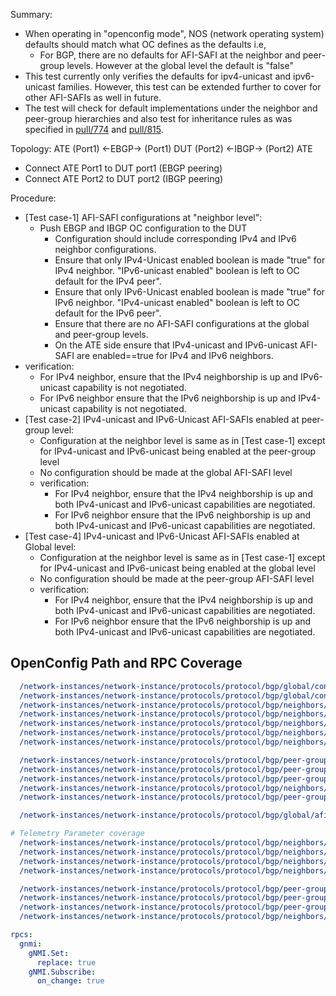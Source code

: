 Summary:

- When operating in "openconfig mode", NOS (network operating system) defaults should match what OC defines as the defaults i.e,
  - For BGP, there are no defaults for AFI-SAFI at the neighbor and peer-group levels. However at the global level the default is "false"
- This test currently only verifies the defaults for ipv4-unicast and ipv6-unicast families. However, this test can be extended further to cover for other
    AFI-SAFIs as well in future.
- The test will check for default implementations under the neighbor and peer-group hierarchies and also test for inheritance rules as was specified in [pull/774](https://github.com/openconfig/public/pull/774) and [pull/815](https://github.com/openconfig/public/pull/815).

Topology:
ATE (Port1) <-EBGP-> (Port1) DUT (Port2) <-IBGP-> (Port2) ATE

- Connect ATE Port1 to DUT port1 (EBGP peering)
- Connect ATE Port2 to DUT port2 (IBGP peering)

Procedure:

- [Test case-1] AFI-SAFI configurations at "neighbor level":
  - Push EBGP and IBGP OC configuration to the DUT
    - Configuration should include corresponding IPv4 and IPv6 neighbor configurations.
    - Ensure that only IPv4-Unicast enabled boolean is made "true" for IPv4 neighbor. "IPv6-unicast enabled" boolean is left to OC default for the IPv4 peer".
    - Ensure that only IPv6-Unicast enabled boolean is made "true" for IPv6 neighbor. "IPv4-unicast enabled" boolean is left to OC default for the IPv6 peer".
    - Ensure that there are no AFI-SAFI configurations at the global and peer-group levels.
    - On the ATE side ensure that IPv4-unicast and IPv6-unicast AFI-SAFI are enabled==true for IPv4 and IPv6 neighbors.
- verification:
  - For IPv4 neighbor, ensure that the IPv4 neighborship is up and IPv6-unicast capability is not negotiated.
  - For IPv6 neighbor ensure that the IPv6 neighborship is up and IPv4-unicast capability is not negotiated.
- [Test case-2] IPv4-unicast and IPv6-Unicast AFI-SAFIs enabled at peer-group level:
  - Configuration at the neighbor level is same as in [Test case-1] except for IPv4-unicast and IPv6-unicast being enabled at the peer-group level
  - No configuration should be made at the global AFI-SAFI level
  - verification:
    - For IPv4 neighbor, ensure that the IPv4 neighborship is up and both IPv4-unicast and IPv6-unicast capabilities are negotiated.
    - For IPv6 neighbor ensure that the IPv6 neighborship is up and both IPv4-unicast and IPv6-unicast capabilities are negotiated.
- [Test case-4] IPv4-unicast and IPv6-Unicast AFI-SAFIs enabled at Global level:
  - Configuration at the neighbor level is same as in [Test case-1] except for IPv4-unicast and IPv6-unicast being enabled at the global level
  - No configuration should be made at the peer-group AFI-SAFI level
  - verification:
    - For IPv4 neighbor, ensure that the IPv4 neighborship is up and both IPv4-unicast and IPv6-unicast capabilities are negotiated.
    - For IPv6 neighbor ensure that the IPv6 neighborship is up and both IPv4-unicast and IPv6-unicast capabilities are negotiated.

## OpenConfig Path and RPC Coverage

```yaml
  /network-instances/network-instance/protocols/protocol/bgp/global/config/as:
  /network-instances/network-instance/protocols/protocol/bgp/global/config/router-id:
  /network-instances/network-instance/protocols/protocol/bgp/neighbors/neighbor/config/auth-password:
  /network-instances/network-instance/protocols/protocol/bgp/neighbors/neighbor/config/neighbor-address:
  /network-instances/network-instance/protocols/protocol/bgp/neighbors/neighbor/config/peer-as:
  /network-instances/network-instance/protocols/protocol/bgp/neighbors/neighbor/neighbor-address:
  /network-instances/network-instance/protocols/protocol/bgp/neighbors/neighbor/afi-safis/afi-safi/config/enabled:

  /network-instances/network-instance/protocols/protocol/bgp/peer-groups/peer-group/config/auth-password:
  /network-instances/network-instance/protocols/protocol/bgp/peer-groups/peer-group/config/neighbor-address:
  /network-instances/network-instance/protocols/protocol/bgp/peer-groups/peer-group/config/peer-as:
  /network-instances/network-instance/protocols/protocol/bgp/neighbors/neighbor/config/peer-group/peer-group-name:
  /network-instances/network-instance/protocols/protocol/bgp/peer-groups/peer-group/afi-safis/afi-safi/config/enabled:

  /network-instances/network-instance/protocols/protocol/bgp/global/afi-safis/afi-safi/config/enabled:

# Telemetry Parameter coverage
  /network-instances/network-instance/protocols/protocol/bgp/neighbors/neighbor/state/peer-type:
  /network-instances/network-instance/protocols/protocol/bgp/neighbors/neighbor/state/peer-as:
  /network-instances/network-instance/protocols/protocol/bgp/neighbors/neighbor/state/session-state:
  /network-instances/network-instance/protocols/protocol/bgp/neighbors/neighbor/state/supported-capabilities:

  /network-instances/network-instance/protocols/protocol/bgp/peer-groups/peer-group/state/peer-type:
  /network-instances/network-instance/protocols/protocol/bgp/peer-groups/peer-group/state/peer-as:
  /network-instances/network-instance/protocols/protocol/bgp/peer-groups/peer-group/state/local-as:
  /network-instances/network-instance/protocols/protocol/bgp/neighbors/neighbor/state/peer-group:

rpcs:
  gnmi:
    gNMI.Set:
      replace: true
    gNMI.Subscribe:
      on_change: true
```
